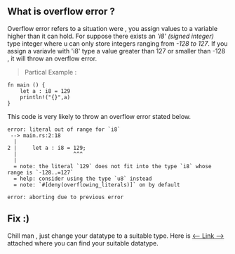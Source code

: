 ## What is overflow error ?
Overflow error refers to a situation were , you assign values to a variable higher than it can hold. For suppose there exists an _'i8' (signed integer)_ type integer where u can only store integers ranging from _-128 to 127_. If you assign a variavle with 'i8' type a value greater than 127 or smaller than -128 , it will throw an overflow error. 

> Partical Example :
```
fn main () {
    let a : i8 = 129
    println!("{}",a)
}
```
This code is very likely to throw an overflow error stated below.
```
error: literal out of range for `i8`
 --> main.rs:2:18
  |
2 |     let a : i8 = 129;
  |                  ^^^
  |
  = note: the literal `129` does not fit into the type `i8` whose range is `-128..=127`
  = help: consider using the type `u8` instead
  = note: `#[deny(overflowing_literals)]` on by default

error: aborting due to previous error
```

## Fix :)
Chill man , just change your datatype to a suitable type. Here is [<-- Link -->]([url](https://labviewwiki.org/wiki/Integer_data_type)) attached where you can find your suitable datatype.
